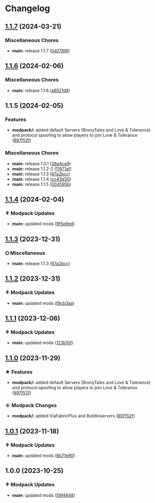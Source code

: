 # Changelog

## [1.1.7](https://github.com/Fauli1221/PonyCraftANewGenerationVanilla/compare/v1.1.6...v1.1.7) (2024-03-21)


### Miscellaneous Chores

* **main:** release 1.1.7 ([0d2789f](https://github.com/Fauli1221/PonyCraftANewGenerationVanilla/commit/0d2789ff751b8b82101a0b4ef864020bbbea5cbe))

## [1.1.6](https://github.com/Fauli1221/PonyCraftANewGenerationVanilla/compare/v1.1.5...v1.1.6) (2024-02-06)


### Miscellaneous Chores

* **main:** release 1.1.6 ([a6521d9](https://github.com/Fauli1221/PonyCraftANewGenerationVanilla/commit/a6521d9202df6383671d7f97ca914284f8985af0))

## 1.1.5 (2024-02-05)


### Features

* **modpack/<mod>:** added default Servers (BronyTales and Love & Tolerance) and protocol spoofing to allow players to join Love & Tolerance ([897f52f](https://github.com/Fauli1221/PonyCraftANewGenerationVanilla/commit/897f52f7a03b3227620e5038a2eb9fa99c729636))


### Miscellaneous Chores

* **main:** release 1.0.1 ([38a4ca9](https://github.com/Fauli1221/PonyCraftANewGenerationVanilla/commit/38a4ca954ca50c394c8e14b9a771f965a792682d))
* **main:** release 1.1.2-2 ([11971af](https://github.com/Fauli1221/PonyCraftANewGenerationVanilla/commit/11971af0a612ac532c048b6e5739e08ae2744881))
* **main:** release 1.1.3 ([67a2bcc](https://github.com/Fauli1221/PonyCraftANewGenerationVanilla/commit/67a2bcc5b48a828158e48bfddb925cc45b165b7c))
* **main:** release 1.1.4 ([cc43d30](https://github.com/Fauli1221/PonyCraftANewGenerationVanilla/commit/cc43d3094de3436faf3b3fc40973cc6b39cd0f89))
* **main:** release 1.1.5 ([004595b](https://github.com/Fauli1221/PonyCraftANewGenerationVanilla/commit/004595b7b7454998efeaf36668e07b3edf670879))

## [1.1.4](https://github.com/Fauli1221/PonyCraftANewGenerationVanilla/compare/main-v1.1.3...main-v1.1.4) (2024-02-04)


### ⚘ Modpack Updates

* **main:** updated mods ([9f5e9ed](https://github.com/Fauli1221/PonyCraftANewGenerationVanilla/commit/9f5e9ed1bae4c788f6a95993f4a77bf8950f40c6))

## [1.1.3](https://github.com/Fauli1221/PonyCraftANewGenerationVanilla/compare/main-v1.1.2-2...main-v1.1.3) (2023-12-31)


### ⛭ Miscellaneous

* **main:** release 1.1.3 ([67a2bcc](https://github.com/Fauli1221/PonyCraftANewGenerationVanilla/commit/67a2bcc5b48a828158e48bfddb925cc45b165b7c))

## [1.1.2](https://github.com/Fauli1221/PonyCraftANewGenerationVanilla/compare/main-v1.1.1...main-v1.1.2) (2023-12-31)


### ⚘ Modpack Updates

* **main:** updated mods ([f9cb3aa](https://github.com/Fauli1221/PonyCraftANewGenerationVanilla/commit/f9cb3aab6a5de94063812ed65741e5ef75fac83c))

## [1.1.1](https://github.com/Fauli1221/PonyCraftANewGenerationVanilla/compare/main-v1.1.0...main-v1.1.1) (2023-12-06)


### ⚘ Modpack Updates

* **main:** updated mods ([123b10f](https://github.com/Fauli1221/PonyCraftANewGenerationVanilla/commit/123b10fe13bf03464366b645908b81c0f7d39c14))

## [1.1.0](https://github.com/Fauli1221/PonyCraftANewGenerationVanilla/compare/main-v1.0.1...main-v1.1.0) (2023-11-29)


### ★ Features

* **modpack/<mod>:** added default Servers (BronyTales and Love & Tolerance) and protocol spoofing to allow players to join Love & Tolerance ([897f52f](https://github.com/Fauli1221/PonyCraftANewGenerationVanilla/commit/897f52f7a03b3227620e5038a2eb9fa99c729636))


### ☀ Modpack Changes

* **modpack/<mod>:** added ViaFabricPlus and Buildinservers ([897f52f](https://github.com/Fauli1221/PonyCraftANewGenerationVanilla/commit/897f52f7a03b3227620e5038a2eb9fa99c729636))

## [1.0.1](https://github.com/Fauli1221/PonyCraftANewGenerationVanilla/compare/main-v1.0.0...main-v1.0.1) (2023-11-18)


### ⚘ Modpack Updates

* **main:** updated mods ([6b71e90](https://github.com/Fauli1221/PonyCraftANewGenerationVanilla/commit/6b71e90573c006fba6af9226d038aea5e6dec539))

## 1.0.0 (2023-10-25)


### ⚘ Modpack Updates

* **main:** updated mods ([59f4848](https://github.com/Fauli1221/PonyCraftANewGenerationVanilla/commit/59f4848b7d80334b2e2fc9bdd9e6e0119ea568c2))
